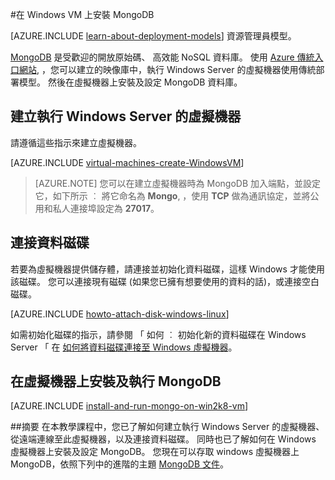 <properties
    pageTitle="在 Windows VM 上安裝 MongoDB | Microsoft Azure"
    description="了解如何在以執行 Windows Server 的傳統部署模型建立的 Azure VM 上安裝 MongoDB。"
    services="virtual-machines"
    documentationCenter=""
    authors="dsk-2015"
    manager="timlt"
    editor="tysonn"
    tags="azure-service-management"/>

<tags
    ms.service="virtual-machines"
    ms.workload="infrastructure-services"
    ms.tgt_pltfrm="vm-windows"
    ms.devlang="na"
    ms.topic="article"
    ms.date="10/14/2015"
    ms.author="dkshir"/>

#在 Windows VM 上安裝 MongoDB

[AZURE.INCLUDE [learn-about-deployment-models](../../includes/learn-about-deployment-models-classic-include.md)] 資源管理員模型。


[MongoDB][MongoDB] 是受歡迎的開放原始碼、 高效能 NoSQL 資料庫。  使用 [Azure 傳統入口網站][AzurePortal], ，您可以建立的映像庫中，執行 Windows Server 的虛擬機器使用傳統部署模型。 然後在虛擬機器上安裝及設定 MongoDB 資料庫。


## 建立執行 Windows Server 的虛擬機器

請遵循這些指示來建立虛擬機器。

[AZURE.INCLUDE [virtual-machines-create-WindowsVM](../../includes/virtual-machines-create-windowsvm.md)]

> [AZURE.NOTE] 您可以在建立虛擬機器時為 MongoDB 加入端點，並設定它，如下所示 ︰ 將它命名為 **Mongo**, ，使用 **TCP** 做為通訊協定，並將公用和私人連接埠設定為 **27017**。

## 連接資料磁碟
若要為虛擬機器提供儲存體，請連接並初始化資料磁碟，這樣 Windows 才能使用該磁碟。 您可以連接現有磁碟 (如果您已擁有想要使用的資料的話)，或連接空白磁碟。

[AZURE.INCLUDE [howto-attach-disk-windows-linux](../../includes/howto-attach-disk-windows-linux.md)]

如需初始化磁碟的指示，請參閱 「 如何 ︰ 初始化新的資料磁碟在 Windows Server 「 在 [如何將資料磁碟連接至 Windows 虛擬機器](storage-windows-attach-disk.md)。

## 在虛擬機器上安裝及執行 MongoDB

[AZURE.INCLUDE [install-and-run-mongo-on-win2k8-vm](../../includes/install-and-run-mongo-on-win2k8-vm.md)]

##摘要
在本教學課程中，您已了解如何建立執行 Windows Server 的虛擬機器、從遠端連線至此虛擬機器，以及連接資料磁碟。  同時也已了解如何在 Windows 虛擬機器上安裝及設定 MongoDB。 您現在可以存取 windows 虛擬機器上 MongoDB，依照下列中的進階的主題 [MongoDB 文件][MongoDocs]。

[MongoDocs]: http://docs.mongodb.org/manual/
[MongoDB]: http://www.mongodb.org/
[AzurePortal]: http://manage.windowsazure.com


